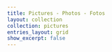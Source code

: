 ```yaml
---
title: Pictures - Photos - Fotos
layout: collection
collection: pictures
entries_layout: grid
show_excerpt: false
---
```


